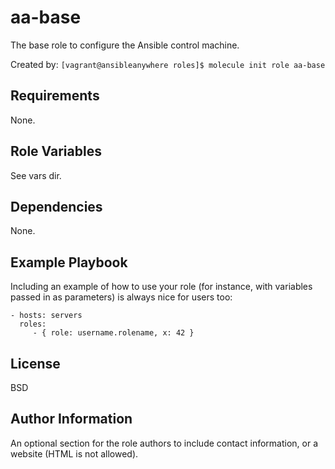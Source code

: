 aa-base
=======

The base role to configure the Ansible control machine.

Created by: `[vagrant@ansibleanywhere roles]$ molecule init role aa-base`


Requirements
------------

None.


Role Variables
--------------

See vars dir.


Dependencies
------------

None.

Example Playbook
----------------

Including an example of how to use your role (for instance, with variables passed in as parameters) is always nice for users too:

    - hosts: servers
      roles:
         - { role: username.rolename, x: 42 }

License
-------

BSD

Author Information
------------------

An optional section for the role authors to include contact information, or a website (HTML is not allowed).
